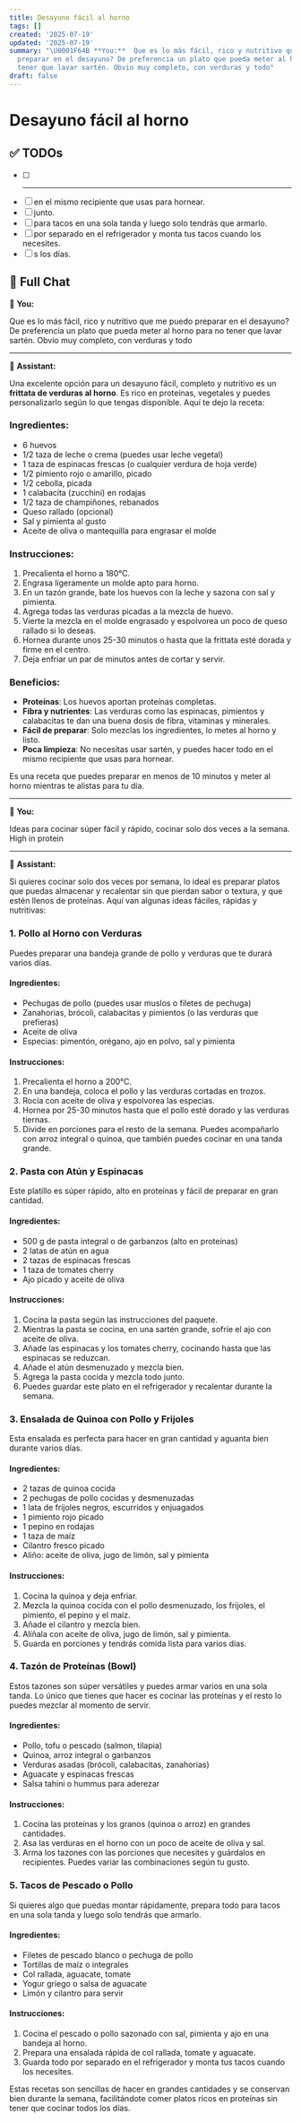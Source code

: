 ```yaml
---
title: Desayuno fácil al horno
tags: []
created: '2025-07-19'
updated: '2025-07-19'
summary: "\U0001F64B **You:**  Que es lo más fácil, rico y nutritivo que me puedo
  preparar en el desayuno? De preferencia un plato que pueda meter al horno para no
  tener que lavar sartén. Obvio muy completo, con verduras y todo"
draft: false
---
```


# Desayuno fácil al horno

## ✅ TODOs
- [ ] ---
- [ ] en el mismo recipiente que usas para hornear.
- [ ] junto.
- [ ] para tacos en una sola tanda y luego solo tendrás que armarlo.
- [ ] por separado en el refrigerador y monta tus tacos cuando los necesites.
- [ ] s los días.

## 🧠 Full Chat

🙋 **You:**

Que es lo más fácil, rico y nutritivo que me puedo preparar en el desayuno? De preferencia un plato que pueda meter al horno para no tener que lavar sartén. Obvio muy completo, con verduras y todo

---

🤖 **Assistant:**

Una excelente opción para un desayuno fácil, completo y nutritivo es un **frittata de verduras al horno**. Es rico en proteínas, vegetales y puedes personalizarlo según lo que tengas disponible. Aquí te dejo la receta:

### Ingredientes:
- 6 huevos
- 1/2 taza de leche o crema (puedes usar leche vegetal)
- 1 taza de espinacas frescas (o cualquier verdura de hoja verde)
- 1/2 pimiento rojo o amarillo, picado
- 1/2 cebolla, picada
- 1 calabacita (zucchini) en rodajas
- 1/2 taza de champiñones, rebanados
- Queso rallado (opcional)
- Sal y pimienta al gusto
- Aceite de oliva o mantequilla para engrasar el molde

### Instrucciones:
1. Precalienta el horno a 180°C.
2. Engrasa ligeramente un molde apto para horno.
3. En un tazón grande, bate los huevos con la leche y sazona con sal y pimienta.
4. Agrega todas las verduras picadas a la mezcla de huevo.
5. Vierte la mezcla en el molde engrasado y espolvorea un poco de queso rallado si lo deseas.
6. Hornea durante unos 25-30 minutos o hasta que la frittata esté dorada y firme en el centro.
7. Deja enfriar un par de minutos antes de cortar y servir.

### Beneficios:
- **Proteínas**: Los huevos aportan proteínas completas.
- **Fibra y nutrientes**: Las verduras como las espinacas, pimientos y calabacitas te dan una buena dosis de fibra, vitaminas y minerales.
- **Fácil de preparar**: Solo mezclas los ingredientes, lo metes al horno y listo.
- **Poca limpieza**: No necesitas usar sartén, y puedes hacer todo en el mismo recipiente que usas para hornear.

Es una receta que puedes preparar en menos de 10 minutos y meter al horno mientras te alistas para tu día.

---

🙋 **You:**

Ideas para cocinar súper fácil y rápido, cocinar solo dos veces a la semana. High in protein

---

🤖 **Assistant:**

Si quieres cocinar solo dos veces por semana, lo ideal es preparar platos que puedas almacenar y recalentar sin que pierdan sabor o textura, y que estén llenos de proteínas. Aquí van algunas ideas fáciles, rápidas y nutritivas:

### 1. **Pollo al Horno con Verduras**
Puedes preparar una bandeja grande de pollo y verduras que te durará varios días.

#### Ingredientes:
- Pechugas de pollo (puedes usar muslos o filetes de pechuga)
- Zanahorias, brócoli, calabacitas y pimientos (o las verduras que prefieras)
- Aceite de oliva
- Especias: pimentón, orégano, ajo en polvo, sal y pimienta

#### Instrucciones:
1. Precalienta el horno a 200°C.
2. En una bandeja, coloca el pollo y las verduras cortadas en trozos.
3. Rocía con aceite de oliva y espolvorea las especias.
4. Hornea por 25-30 minutos hasta que el pollo esté dorado y las verduras tiernas.
5. Divide en porciones para el resto de la semana. Puedes acompañarlo con arroz integral o quinoa, que también puedes cocinar en una tanda grande.

### 2. **Pasta con Atún y Espinacas**
Este platillo es súper rápido, alto en proteínas y fácil de preparar en gran cantidad.

#### Ingredientes:
- 500 g de pasta integral o de garbanzos (alto en proteínas)
- 2 latas de atún en agua
- 2 tazas de espinacas frescas
- 1 taza de tomates cherry
- Ajo picado y aceite de oliva

#### Instrucciones:
1. Cocina la pasta según las instrucciones del paquete.
2. Mientras la pasta se cocina, en una sartén grande, sofríe el ajo con aceite de oliva.
3. Añade las espinacas y los tomates cherry, cocinando hasta que las espinacas se reduzcan.
4. Añade el atún desmenuzado y mezcla bien.
5. Agrega la pasta cocida y mezcla todo junto.
6. Puedes guardar este plato en el refrigerador y recalentar durante la semana.

### 3. **Ensalada de Quinoa con Pollo y Frijoles**
Esta ensalada es perfecta para hacer en gran cantidad y aguanta bien durante varios días.

#### Ingredientes:
- 2 tazas de quinoa cocida
- 2 pechugas de pollo cocidas y desmenuzadas
- 1 lata de frijoles negros, escurridos y enjuagados
- 1 pimiento rojo picado
- 1 pepino en rodajas
- 1 taza de maíz
- Cilantro fresco picado
- Aliño: aceite de oliva, jugo de limón, sal y pimienta

#### Instrucciones:
1. Cocina la quinoa y deja enfriar.
2. Mezcla la quinoa cocida con el pollo desmenuzado, los frijoles, el pimiento, el pepino y el maíz.
3. Añade el cilantro y mezcla bien.
4. Alíñala con aceite de oliva, jugo de limón, sal y pimienta.
5. Guarda en porciones y tendrás comida lista para varios días.

### 4. **Tazón de Proteínas (Bowl)**
Estos tazones son súper versátiles y puedes armar varios en una sola tanda. Lo único que tienes que hacer es cocinar las proteínas y el resto lo puedes mezclar al momento de servir.

#### Ingredientes:
- Pollo, tofu o pescado (salmon, tilapia)
- Quinoa, arroz integral o garbanzos
- Verduras asadas (brócoli, calabacitas, zanahorias)
- Aguacate y espinacas frescas
- Salsa tahini o hummus para aderezar

#### Instrucciones:
1. Cocina las proteínas y los granos (quinoa o arroz) en grandes cantidades.
2. Asa las verduras en el horno con un poco de aceite de oliva y sal.
3. Arma los tazones con las porciones que necesites y guárdalos en recipientes. Puedes variar las combinaciones según tu gusto.

### 5. **Tacos de Pescado o Pollo**
Si quieres algo que puedas montar rápidamente, prepara todo para tacos en una sola tanda y luego solo tendrás que armarlo.

#### Ingredientes:
- Filetes de pescado blanco o pechuga de pollo
- Tortillas de maíz o integrales
- Col rallada, aguacate, tomate
- Yogur griego o salsa de aguacate
- Limón y cilantro para servir

#### Instrucciones:
1. Cocina el pescado o pollo sazonado con sal, pimienta y ajo en una bandeja al horno.
2. Prepara una ensalada rápida de col rallada, tomate y aguacate.
3. Guarda todo por separado en el refrigerador y monta tus tacos cuando los necesites.

Estas recetas son sencillas de hacer en grandes cantidades y se conservan bien durante la semana, facilitándote comer platos ricos en proteínas sin tener que cocinar todos los días.